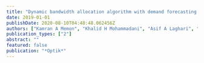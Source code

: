 ```yaml
---
title: "Dynamic bandwidth allocation algorithm with demand forecasting mechanism for bandwidth allocations in 10-gigabit-capable passive optical network"
date: 2019-01-01
publishDate: 2020-08-10T04:48:48.062456Z
authors: ["Kamran A Memon", "Khalid H Mohammadani", "Asif A Laghari", "Rahul Yadav", "Bhagwan Das", "Wajahat Ullah Khan Tareen", "Xiangjun Xin", " others"]
publication_types: ["2"]
abstract: ""
featured: false
publication: "*Optik*"
---
```


